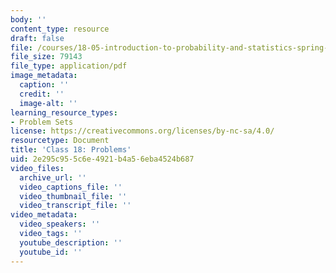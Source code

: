 ```yaml
---
body: ''
content_type: resource
draft: false
file: /courses/18-05-introduction-to-probability-and-statistics-spring-2022/mit18_05_s22_class18_pset.pdf
file_size: 79143
file_type: application/pdf
image_metadata:
  caption: ''
  credit: ''
  image-alt: ''
learning_resource_types:
- Problem Sets
license: https://creativecommons.org/licenses/by-nc-sa/4.0/
resourcetype: Document
title: 'Class 18: Problems'
uid: 2e295c95-5c6e-4921-b4a5-6eba4524b687
video_files:
  archive_url: ''
  video_captions_file: ''
  video_thumbnail_file: ''
  video_transcript_file: ''
video_metadata:
  video_speakers: ''
  video_tags: ''
  youtube_description: ''
  youtube_id: ''
---
```

